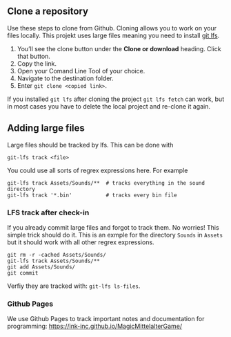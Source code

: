 ## Clone a repository

Use these steps to clone from Github. Cloning allows you to work on your files locally. This projekt uses large files meaning
you need to install [git lfs](https://github.com/git-lfs/git-lfs/wiki/Installation).

1. You’ll see the clone button under the **Clone or download** heading. Click that button.
2. Copy the link.
3. Open your Comand Line Tool of your choice.
4. Navigate to the destination folder.
5. Enter `git clone <copied link>`. 

If you installed `git lfs` after cloning the project `git lfs fetch` can work, but in most cases you have to delete the local project and re-clone it again.

## Adding large files

Large files should be tracked by lfs. This can be done with
```console
git-lfs track <file>
```
You could use all sorts of regrex expressions here. For example
```console
git-lfs track Assets/Sounds/**  # tracks everything in the sound directory
git-lfs track '*.bin'           # tracks every bin file
```

### LFS track after check-in

If you already commit large files and forgot to track them. No worries! This simple trick should do it. This is an exmple for the directory `Sounds` in `Assets` but it should work with all other regrex expressions.

```console
git rm -r -cached Assets/Sounds/
git-lfs track Assets/Sounds/**
git add Assets/Sounds/
git commit
```
Verfiy they are tracked with: `git-lfs ls-files`.

### Github Pages
We use Github Pages to track important notes and documentation for programming:
https://ink-inc.github.io/MagicMittelalterGame/

